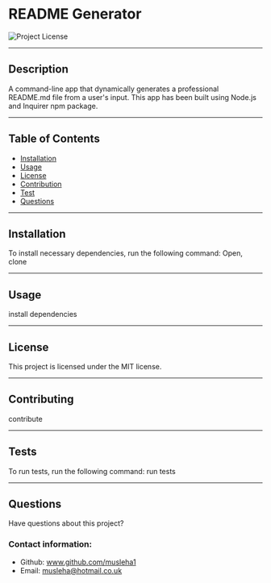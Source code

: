# README Generator
  ![Project License](https://img.shields.io/badge/license-MIT-yellow.svg)

______________________________________________________________________________________

## Description

A command-line app that dynamically generates a professional README.md file from a user's input. This app has been built using Node.js and Inquirer npm package. 

______________________________________________________________________________________

## Table of Contents

- [Installation](#Installation)
- [Usage](#Usage)
- [License](#License)
- [Contribution](#Contributing)
- [Test](#Tests)
- [Questions](#Questions)

_______________________________________________________________________________________

## Installation

To install necessary dependencies, run the following command: Open, clone

_______________________________________________________________________________________

## Usage

install dependencies

_______________________________________________________________________________________

## License

This project is licensed under the MIT license.

________________________________________________________________________________________

## Contributing

contribute 

________________________________________________________________________________________

## Tests

To run tests, run the following command: run tests

________________________________________________________________________________________

## Questions

Have questions about this project? 

### Contact information:

* Github: www.github.com/musleha1
* Email: musleha@hotmail.co.uk

